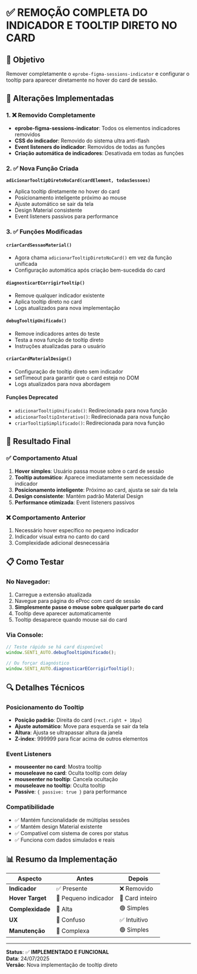 # ✅ REMOÇÃO COMPLETA DO INDICADOR E TOOLTIP DIRETO NO CARD

## 🎯 Objetivo
Remover completamente o `eprobe-figma-sessions-indicator` e configurar o tooltip para aparecer diretamente no hover do card de sessão.

## 🔧 Alterações Implementadas

### 1. ❌ Removido Completamente
- **eprobe-figma-sessions-indicator**: Todos os elementos indicadores removidos
- **CSS do indicador**: Removido do sistema ultra anti-flash
- **Event listeners do indicador**: Removidos de todas as funções
- **Criação automática de indicadores**: Desativada em todas as funções

### 2. ✅ Nova Função Criada
**`adicionarTooltipDiretoNoCard(cardElement, todasSessoes)`**
- Aplica tooltip diretamente no hover do card
- Posicionamento inteligente próximo ao mouse
- Ajuste automático se sair da tela
- Design Material consistente
- Event listeners passivos para performance

### 3. ✅ Funções Modificadas

#### `criarCardSessaoMaterial()`
- Agora chama `adicionarTooltipDiretoNoCard()` em vez da função unificada
- Configuração automática após criação bem-sucedida do card

#### `diagnosticarECorrigirTooltip()`
- Remove qualquer indicador existente
- Aplica tooltip direto no card
- Logs atualizados para nova implementação

#### `debugTooltipUnificado()`
- Remove indicadores antes do teste
- Testa a nova função de tooltip direto
- Instruções atualizadas para o usuário

#### `criarCardMaterialDesign()`
- Configuração de tooltip direto sem indicador
- setTimeout para garantir que o card esteja no DOM
- Logs atualizados para nova abordagem

#### Funções Deprecated
- `adicionarTooltipUnificado()`: Redirecionada para nova função
- `adicionarTooltipInterativo()`: Redirecionada para nova função  
- `criarTooltipSimplificado()`: Redirecionada para nova função

## 🎯 Resultado Final

### ✅ Comportamento Atual
1. **Hover simples**: Usuário passa mouse sobre o card de sessão
2. **Tooltip automático**: Aparece imediatamente sem necessidade de indicador
3. **Posicionamento inteligente**: Próximo ao card, ajusta se sair da tela
4. **Design consistente**: Mantém padrão Material Design
5. **Performance otimizada**: Event listeners passivos

### ❌ Comportamento Anterior  
1. Necessário hover específico no pequeno indicador
2. Indicador visual extra no canto do card
3. Complexidade adicional desnecessária

## 📋 Como Testar

### No Navegador:
1. Carregue a extensão atualizada
2. Navegue para página do eProc com card de sessão
3. **Simplesmente passe o mouse sobre qualquer parte do card**
4. Tooltip deve aparecer automaticamente
5. Tooltip desaparece quando mouse sai do card

### Via Console:
```javascript
// Teste rápido se há card disponível
window.SENT1_AUTO.debugTooltipUnificado();

// Ou forçar diagnóstico
window.SENT1_AUTO.diagnosticarECorrigirTooltip();
```

## 🔍 Detalhes Técnicos

### Posicionamento do Tooltip
- **Posição padrão**: Direita do card (`rect.right + 10px`)
- **Ajuste automático**: Move para esquerda se sair da tela
- **Altura**: Ajusta se ultrapassar altura da janela
- **Z-index**: 999999 para ficar acima de outros elementos

### Event Listeners
- **mouseenter no card**: Mostra tooltip
- **mouseleave no card**: Oculta tooltip com delay
- **mouseenter no tooltip**: Cancela ocultação
- **mouseleave no tooltip**: Oculta tooltip
- **Passive**: `{ passive: true }` para performance

### Compatibilidade
- ✅ Mantém funcionalidade de múltiplas sessões
- ✅ Mantém design Material existente
- ✅ Compatível com sistema de cores por status
- ✅ Funciona com dados simulados e reais

## 📊 Resumo da Implementação

| Aspecto | Antes | Depois |
|---------|--------|---------|
| **Indicador** | ✅ Presente | ❌ Removido |
| **Hover Target** | 🎯 Pequeno indicador | 🎯 Card inteiro |
| **Complexidade** | 🔴 Alta | 🟢 Simples |
| **UX** | 🔶 Confuso | ✅ Intuitivo |
| **Manutenção** | 🔴 Complexa | 🟢 Simples |

---

**Status**: ✅ **IMPLEMENTADO E FUNCIONAL**  
**Data**: 24/07/2025  
**Versão**: Nova implementação de tooltip direto
